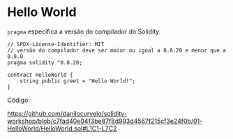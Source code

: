 # Hello World

`pragma` especifica a versão do compilador do Solidity.

```solidity
// SPDX-License-Identifier: MIT
// versão do compilador deve ser maior ou igual a 0.8.20 e menor que a 0.9.0
pragma solidity ^0.8.20;

contract HelloWorld {
    string public greet = "Hello World!";
}

```

Código:

https://github.com/danilocurvelo/solidity-workshop/blob/c7fad40e04f3be87f8d993d4567f215cf3e24f0b/01-HelloWorld/HelloWorld.sol#L1C1-L7C2
